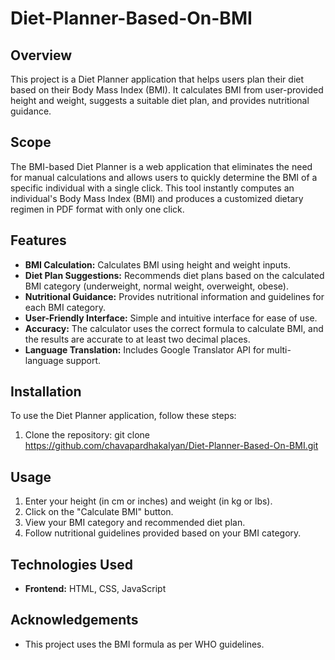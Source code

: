 # Diet-Planner-Based-On-BMI

## Overview
This project is a Diet Planner application that helps users plan their diet based on their Body Mass Index (BMI). It calculates BMI from user-provided height and weight, suggests a suitable diet plan, and provides nutritional guidance.

## Scope 
The BMI-based Diet Planner is a web application that eliminates the need for manual calculations and allows users to quickly determine the BMI of a specific individual with a single click. This tool instantly computes an individual's Body Mass Index (BMI) and produces a customized dietary regimen in PDF format with only one click.

## Features
- **BMI Calculation:** Calculates BMI using height and weight inputs.
- **Diet Plan Suggestions:** Recommends diet plans based on the calculated BMI category (underweight, normal weight, overweight, obese).
- **Nutritional Guidance:** Provides nutritional information and guidelines for each BMI category.
- **User-Friendly Interface:** Simple and intuitive interface for ease of use.
- **Accuracy:** The calculator uses the correct formula to calculate BMI, and the results are accurate to at least two decimal places.
- **Language Translation:** Includes Google Translator API for multi-language support.

## Installation
To use the Diet Planner application, follow these steps:

1. Clone the repository:
git clone https://github.com/chavapardhakalyan/Diet-Planner-Based-On-BMI.git


## Usage
1. Enter your height (in cm or inches) and weight (in kg or lbs).
2. Click on the "Calculate BMI" button.
3. View your BMI category and recommended diet plan.
4. Follow nutritional guidelines provided based on your BMI category.

## Technologies Used
- **Frontend:** HTML, CSS, JavaScript

## Acknowledgements
- This project uses the BMI formula as per WHO guidelines.

